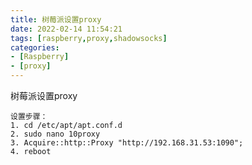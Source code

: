 ```yaml
---
title: 树莓派设置proxy
date: 2022-02-14 11:54:21
tags: [raspberry,proxy,shadowsocks]
categories:
- [Raspberry]
- [proxy]
---
```


树莓派设置proxy

<!--more-->

    设置步骤：
    1. cd /etc/apt/apt.conf.d
    2. sudo nano 10proxy
    3. Acquire::http::Proxy "http://192.168.31.53:1090";
    4. reboot
